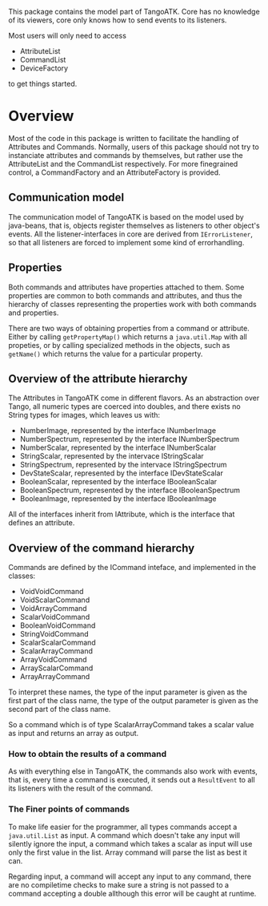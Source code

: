 This package contains the model part of TangoATK. Core has no knowledge of
its viewers, core only knows how to send events to its listeners.

Most users will only need to access


* AttributeList
* CommandList
* DeviceFactory

to get things started.

# Overview

Most of the code in this package is written to facilitate the
handling of Attributes and Commands. Normally, users of this package
should not try to instanciate attributes and commands by themselves,
but rather use the AttributeList and the CommandList respectively.
For more finegrained control, a CommandFactory and an
AttributeFactory is provided.

## Communication model

The communication model of TangoATK is based on the model used by
java-beans, that is, objects register themselves as listeners to
other object's events. All the listener-interfaces in core are
derived from <code>IErrorListener</code>, so that all listeners are
forced to implement some kind of errorhandling.

## Properties

Both commands and attributes have properties attached to them. Some
properties are common to both commands and attributes, and thus the
hierarchy of classes representing the properties work with both
commands and properties.


There are two ways of obtaining properties from a command or
attribute. Either by calling `getPropertyMap()` which
returns a `java.util.Map` with all propeties, or by
calling specialized methods in the objects, such
as `getName()` which returns the value for a particular property.


## Overview of the attribute hierarchy

The Attributes in TangoATK come in different flavors. As an
abstraction over Tango, all numeric types are coerced into doubles,
and there exists no String types for images, which
leaves us with:

* NumberImage, represented by the interface INumberImage
* NumberSpectrum, represented by the interface INumberSpectrum
* NumberScalar, represented by the interface INumberScalar
* StringScalar, represented by the intervace IStringScalar
* StringSpectrum, represented by the intervace IStringSpectrum
* DevStateScalar, represented by the interface IDevStateScalar
* BooleanScalar, represented by the interface IBooleanScalar
* BooleanSpectrum, represented by the interface IBooleanSpectrum
* BooleanImage, represented by the interface IBooleanImage

All of the interfaces inherit from IAttribute, which is the interface
that defines an attribute.

## Overview of the command hierarchy

Commands are defined by the ICommand inteface, and implemented in the
classes:

* VoidVoidCommand 
* VoidScalarCommand 
* VoidArrayCommand 
* ScalarVoidCommand
* BooleanVoidCommand
* StringVoidCommand
* ScalarScalarCommand
* ScalarArrayCommand
* ArrayVoidCommand
* ArrayScalarCommand
* ArrayArrayCommand

To interpret these names, the type of the input parameter is given as
the first part of the class name, the type of the output parameter is
given as the second part of the class name.

So a command which is of type ScalarArrayCommand takes a scalar value
as input and returns an array as output.

### How to obtain the results of a command

As with everything else in TangoATK, the commands also work with
events, that is, every time a command is executed, it sends out
a `ResultEvent` to all its listeners with the result of
the command.

### The Finer points of commands

To make life easier for the programmer, all types commands accept a
`java.util.List` as input. A command which doesn't take
any input will silently ignore the input, a command which takes a
scalar as input will use only the first value in the list. Array
command will parse the list as best it can.

Regarding input, a command will accept any input to any command,
there are no compiletime checks to make sure a string is not passed
to a command accepting a double allthough this error will be caught
at runtime.